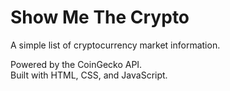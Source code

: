 # Show Me The Crypto

A simple list of cryptocurrency market information.

Powered by the CoinGecko API.  
Built with HTML, CSS, and JavaScript.
